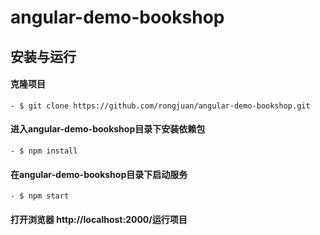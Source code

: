 # angular-demo-bookshop

## 安装与运行
#### 克隆项目
 ```
 - $ git clone https://github.com/rongjuan/angular-demo-bookshop.git
 ```
#### 进入angular-demo-bookshop目录下安装依赖包
 ```
 - $ npm install
 ```
#### 在angular-demo-bookshop目录下启动服务
 ```
 - $ npm start
 ```
#### 打开浏览器 http://localhost:2000/运行项目

